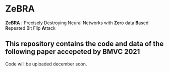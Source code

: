 # ZeBRA
**ZeBRA** : Precisely Destroying Neural Networks with **Ze**ro data **B**ased **R**epeated Bit Flip **A**ttack 

## This repository contains the code and data of the following paper accepeted by BMVC 2021

Code will be uploaded december soon.
